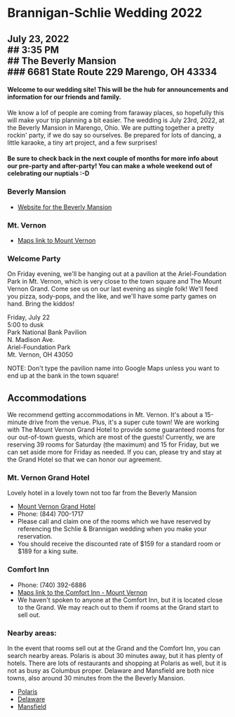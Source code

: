 # Brannigan-Schlie Wedding 2022
## July 23, 2022  <br>## 3:35 PM  <br>## The Beverly Mansion  <br>### 6681 State Route 229 Marengo, OH 43334

#### Welcome to our wedding site! This will be the hub for announcements and information for our friends and family. 
We know a lof of people are coming from faraway places, so hopefully this will make your trip planning a bit easier. The wedding is July 23rd, 2022, at the Beverly Mansion in Marengo, Ohio. We are putting together a pretty rockin' party, if we do say so ourselves. Be prepared for lots of dancing, a little karaoke, a tiny art project, and a few surprises!

#### Be sure to check back in the next couple of months for more info about our pre-party and after-party! You can make a whole weekend out of celebrating our nuptials :-D

### Beverly Mansion 
- [Website for the Beverly Mansion](https://www.thebeverlymansion.com/) 

### Mt. Vernon
- [Maps link to Mount Vernon](https://goo.gl/maps/aywnEZDnatqW1mQB9)

### Welcome Party
On Friday evening, we'll be hanging out at a pavilion at the Ariel-Foundation Park in Mt. Vernon, which is very close to the town square and The Mount Vernon Grand. Come see us on our last evening as single folk! We'll feed you pizza, sody-pops, and the like, and we'll have some party games on hand. Bring the kiddos!

Friday, July 22 <br>5:00 to dusk <br>Park National Bank Pavilion <br>N. Madison Ave. <br>Ariel-Foundation Park <br>Mt. Vernon, OH 43050

NOTE: Don't type the pavilion name into Google Maps unless you want to end up at the bank in the town square!

## Accommodations

We recommend getting accommodations in Mt. Vernon. It's about a 15-minute drive from the venue. Plus, it's a super cute town! We are working with The Mount Vernon Grand Hotel to provide some guaranteed rooms for our out-of-town guests, which are most of the guests! Currently, we are reserving 39 rooms for Saturday (the maximum) and 15 for Friday, but we can set aside more for Friday as needed. If you can, please try and stay at the Grand Hotel so that we can honor our agreement. 

### Mt. Vernon Grand Hotel

Lovely hotel in a lovely town not too far from the Beverly Mansion 
- [Mount Vernon Grand Hotel](https://www.mountvernongrand.com/)
- Phone: (844) 700-1717
- Please call and claim one of the rooms which we have reserved by referencing the Schlie & Brannigan wedding when you make your reservation.
- You should receive the discounted rate of $159 for a standard room or $189 for a king suite.

### Comfort Inn
- Phone: (740) 392-6886
- [Maps link to the Comfort Inn - Mount Vernon](https://goo.gl/maps/FecDdsAZ37bGDb1W6)
- We haven't spoken to anyone at the Comfort Inn, but it is located close to the Grand. We may reach out to them if rooms at the Grand start to sell out.

### Nearby areas:
In the event that rooms sell out at the Grand and the Comfort Inn, you can search nearby areas. Polaris is about 30 minutes away, but it has plenty of hotels. There are lots of restaurants and shopping at Polaris as well, but it is not as busy as Columbus proper. Delaware and Mansfield are both nice towns, also around 30 minutes from the the Beverly Mansion. 

- [Polaris](https://www.google.com/maps/search/Hotels/@40.1456238,-82.9908124,15z/data=!3m1!4b1!4m8!2m7!3m6!1sHotels!2sPolaris+Fashion+Place,+1500+Polaris+Pkwy,+Columbus,+OH+43240!3s0x8838f54190800c29:0xa9f1bd1cd983f3f7!4m2!1d-82.9820576!2d40.1456242)
- [Delaware](https://www.google.com/maps/search/delaware+oh+hotels/@40.2930081,-83.0891278,14z/data=!3m1!4b1)
- [Mansfield](https://www.google.com/maps/search/Hotels/@40.7661275,-82.5936791,12z/data=!3m1!4b1)
